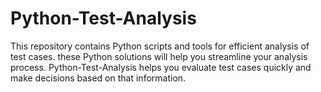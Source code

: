 # Python-Test-Analysis
This repository contains Python scripts and tools for efficient analysis of test cases. these Python solutions will help you streamline your analysis process. Python-Test-Analysis helps you evaluate test cases quickly and make decisions based on that information.
